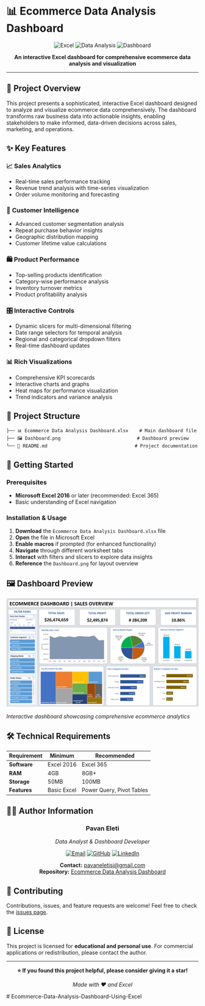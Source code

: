 # 📊 Ecommerce Data Analysis Dashboard

<div align="center">
  
![Excel](https://img.shields.io/badge/Microsoft_Excel-217346?style=for-the-badge&logo=microsoft-excel&logoColor=white)
![Data Analysis](https://img.shields.io/badge/Data%20Analysis-FF6B35?style=for-the-badge)
![Dashboard](https://img.shields.io/badge/Dashboard-4285F4?style=for-the-badge)

**An interactive Excel dashboard for comprehensive ecommerce data analysis and visualization**

</div>

---

## 🎯 Project Overview

This project presents a sophisticated, interactive Excel dashboard designed to analyze and visualize ecommerce data comprehensively. The dashboard transforms raw business data into actionable insights, enabling stakeholders to make informed, data-driven decisions across sales, marketing, and operations.

## ✨ Key Features

### 📈 **Sales Analytics**
- Real-time sales performance tracking
- Revenue trend analysis with time-series visualization
- Order volume monitoring and forecasting

### 👥 **Customer Intelligence**
- Advanced customer segmentation analysis
- Repeat purchase behavior insights
- Geographic distribution mapping
- Customer lifetime value calculations

### 🛍️ **Product Performance**
- Top-selling products identification
- Category-wise performance analysis
- Inventory turnover metrics
- Product profitability analysis

### 🎛️ **Interactive Controls**
- Dynamic slicers for multi-dimensional filtering
- Date range selectors for temporal analysis
- Regional and categorical dropdown filters
- Real-time dashboard updates

### 📊 **Rich Visualizations**
- Comprehensive KPI scorecards
- Interactive charts and graphs
- Heat maps for performance visualization
- Trend indicators and variance analysis

## 📁 Project Structure

```
├── 📊 Ecommerce Data Analysis Dashboard.xlsx    # Main dashboard file
├── 🖼️ Dashboard.png                            # Dashboard preview
└── 📖 README.md                                # Project documentation
```

## 🚀 Getting Started

### Prerequisites
- **Microsoft Excel 2016** or later (recommended: Excel 365)
- Basic understanding of Excel navigation

### Installation & Usage
1. **Download** the `Ecommerce Data Analysis Dashboard.xlsx` file
2. **Open** the file in Microsoft Excel
3. **Enable macros** if prompted (for enhanced functionality)
4. **Navigate** through different worksheet tabs
5. **Interact** with filters and slicers to explore data insights
6. **Reference** the `Dashboard.png` for layout overview

## 🖼️ Dashboard Preview

![Dashboard Preview](Dashboard.png)

*Interactive dashboard showcasing comprehensive ecommerce analytics*

## 🛠️ Technical Requirements

| Requirement | Minimum | Recommended |
|-------------|---------|-------------|
| **Software** | Excel 2016 | Excel 365 |
| **RAM** | 4GB | 8GB+ |
| **Storage** | 50MB | 100MB |
| **Features** | Basic Excel | Power Query, Pivot Tables |

## 👨‍💻 Author Information

<div align="center">

### **Pavan Eleti**
*Data Analyst & Dashboard Developer*

[![Email](https://img.shields.io/badge/Email-D14836?style=for-the-badge&logo=gmail&logoColor=white)](mailto:pavaneletisj@gmail.com)
[![GitHub](https://img.shields.io/badge/GitHub-100000?style=for-the-badge&logo=github&logoColor=white)](https://github.com/PAVANKUMARELETI/Ecommerce-Data-Analysis-Dashboard-Using-Excel)
[![LinkedIn](https://img.shields.io/badge/LinkedIn-0077B5?style=for-the-badge&logo=linkedin&logoColor=white)](#)

**Contact:** pavaneletisj@gmail.com  
**Repository:** [Ecommerce Data Analysis Dashboard](https://github.com/PAVANKUMARELETI/Ecommerce-Data-Analysis-Dashboard-Using-Excel)

</div>

## 🤝 Contributing

Contributions, issues, and feature requests are welcome! Feel free to check the [issues page](https://github.com/PAVANKUMARELETI/Ecommerce-Data-Analysis-Dashboard-Using-Excel/issues).

## 📄 License

This project is licensed for **educational and personal use**. For commercial applications or redistribution, please contact the author.

---

<div align="center">

**⭐ If you found this project helpful, please consider giving it a star!**

*Made with ❤️ and Excel*

</div>
#   E c o m m e r c e - D a t a - A n a l y s i s - D a s h b o a r d - U s i n g - E x c e l 
 
 